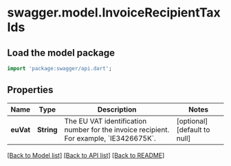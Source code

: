 # swagger.model.InvoiceRecipientTaxIds

## Load the model package
```dart
import 'package:swagger/api.dart';
```

## Properties
Name | Type | Description | Notes
------------ | ------------- | ------------- | -------------
**euVat** | **String** | The EU VAT identification number for the invoice recipient. For example, &#x60;IE3426675K&#x60;. | [optional] [default to null]

[[Back to Model list]](../README.md#documentation-for-models) [[Back to API list]](../README.md#documentation-for-api-endpoints) [[Back to README]](../README.md)

